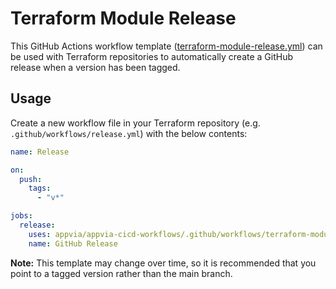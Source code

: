 # Terraform Module Release

This GitHub Actions workflow template ([terraform-module-release.yml](../.github/workflows/terraform-module-release.yml)) can be used with Terraform repositories to automatically create a GitHub release when a version has been tagged.

## Usage

Create a new workflow file in your Terraform repository (e.g. `.github/workflows/release.yml`) with the below contents:

```yml
name: Release

on:
  push:
    tags:
      - "v*"

jobs:
  release:
    uses: appvia/appvia-cicd-workflows/.github/workflows/terraform-module-release.yml@main
    name: GitHub Release
```

**Note:** This template may change over time, so it is recommended that you point to a tagged version rather than the main branch.

